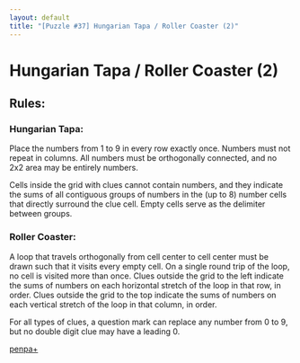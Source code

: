 ```yaml
---
layout: default
title: "[Puzzle #37] Hungarian Tapa / Roller Coaster (2)"
---
```


# Hungarian Tapa / Roller Coaster (2)

## Rules:

### Hungarian Tapa:

Place the numbers from 1 to 9 in every row exactly once. Numbers must not repeat in columns. All numbers must be orthogonally connected, and no 2x2 area may be entirely numbers.

Cells inside the grid with clues cannot contain numbers, and they indicate the sums of all contiguous groups of numbers in the (up to 8) number cells that directly surround the clue cell. Empty cells serve as the delimiter between groups.

### Roller Coaster:

A loop that travels orthogonally from cell center to cell center must be drawn such that it visits every empty cell. On a single round trip of the loop, no cell is visited more than once. Clues outside the grid to the left indicate the sums of numbers on each horizontal stretch of the loop in that row, in order. Clues outside the grid to the top indicate the sums of numbers on each vertical stretch of the loop in that column, in order.

For all types of clues, a question mark can replace any number from 0 to 9, but no double digit clue may have a leading 0. 

[penpa+](https://tinyurl.com/2bc6wraz)
